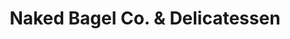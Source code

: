 ---
title: "Naked Bagel Co. & Delicatessen"
url: /milford/naked-bagel-co-and-delicatessen/
shop: deli
---